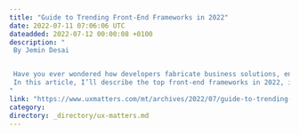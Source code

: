 ```yaml
---
title: "Guide to Trending Front-End Frameworks in 2022"
date: 2022-07-11 07:06:06 UTC
dateadded: 2022-07-12 00:00:08 +0100
description: "
 By Jemin Desai 


 Have you ever wondered how developers fabricate business solutions, enhancing users’ productivity, converting visitors to customers, and driving revenues for their enterprise? Developing or adopting an existing front-end application framework can help companies to fulfill their business goals. 
 In this article, I’ll describe the top front-end frameworks in 2022, including their popularity, brief descriptions of their features, and their advantages. It is always important to align with the latest design and technology trends. So, if you want the application you’re creating to look attractive and behave more responsively, you are in the right place to explore some of the top front-end frameworks. Read More 
"
link: "https://www.uxmatters.com/mt/archives/2022/07/guide-to-trending-front-end-frameworks-in-2022.php"
category:
directory: _directory/ux-matters.md
---
```

